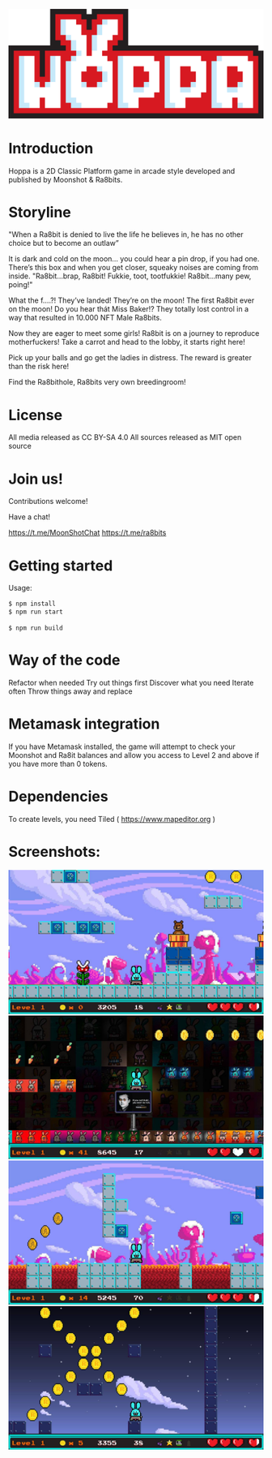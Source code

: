 ![Logo](public/assets/logo.png)

# Introduction 

Hoppa is a 2D Classic Platform game in arcade style developed and published by Moonshot & Ra8bits. 

# Storyline

"When a Ra8bit is denied to live the life he believes in, he has no other choice but to become an outlaw”

It is dark and cold on the moon… you could hear a pin drop, if you had one. 
There’s this box and when you get closer, squeaky noises are coming from inside. 
"Ra8bit…brap, Ra8bit! Fukkie, toot, tootfukkie! Ra8bit…many pew, poing!"

What the f….?! They’ve landed! They’re on the moon! 
The first Ra8bit ever on the moon! Do you hear thát Miss Baker!?
They totally lost control in a way that resulted in 10.000 NFT Male Ra8bits.

Now they are eager to meet some girls!
Ra8bit is on a journey to reproduce motherfuckers!
Take a carrot and head to the lobby, it starts right here!

Pick up your balls and go get the ladies in distress.
The reward is greater than the risk here!

Find the Ra8bithole, Ra8bits very own breedingroom!

# License

All media released as CC BY-SA 4.0
All sources released as MIT open source 

# Join us!

Contributions welcome!

Have a chat!

https://t.me/MoonShotChat
https://t.me/ra8bits


# Getting started

Usage:

```
$ npm install
$ npm run start

$ npm run build
```

# Way of the code

Refactor when needed
Try out things first
Discover what you need
Iterate often
Throw things away and replace

# Metamask integration

If you have Metamask installed, the game will attempt to check your Moonshot and Ra8it balances and allow you access to Level 2 and above if you have more than 0 tokens.

# Dependencies

To create levels, you need Tiled ( https://www.mapeditor.org ) 


# Screenshots:

![Screenshot 1](public/assets/screenshot.jpg)
![Screenshot 2](public/assets/screenshot2.jpg)
![Screenshot 3](public/assets/screenshot3.jpg)
![Screenshot 4](public/assets/screenshot4.jpg)
